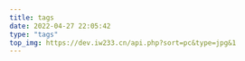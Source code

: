 ```yaml
---
title: tags
date: 2022-04-27 22:05:42
type: "tags"
top_img: https://dev.iw233.cn/api.php?sort=pc&type=jpg&1
---
```

